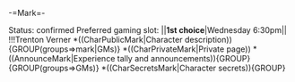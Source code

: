 -=Mark=-

Status: confirmed
Preferred gaming slot:
||__1st choice__|Wednesday 6:30pm||
!!!Trenton Verner
*((CharPublicMark|Character description)){GROUP(groups=&gt;mark|GMs)}
*((CharPrivateMark|Private page))
*((AnnounceMark|Experience tally and announcements)){GROUP}{GROUP(groups=&gt;GMs)}
*((CharSecretsMark|Character secrets)){GROUP}

